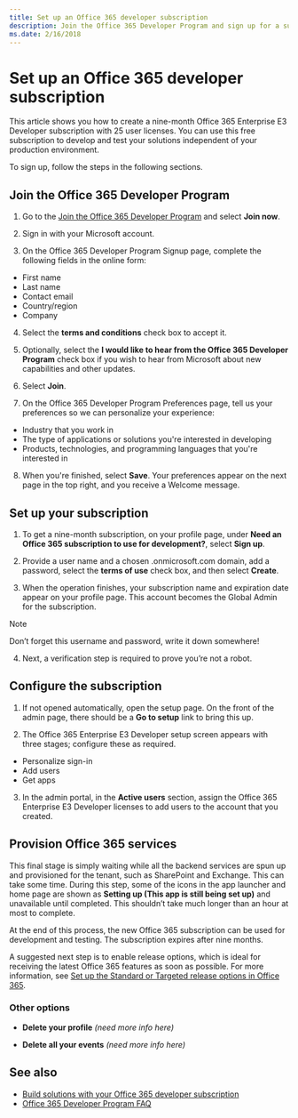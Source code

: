 ```yaml
---
title: Set up an Office 365 developer subscription
description: Join the Office 365 Developer Program and sign up for a subscription that you can use to build and test solutions independent of your production environment.
ms.date: 2/16/2018
---
```



# Set up an Office 365 developer subscription 

This article shows you how to create a nine-month Office 365 Enterprise E3 Developer subscription with 25 user licenses. You can use this free subscription to develop and test your solutions independent of your production environment. 

To sign up, follow the steps in the following sections.

## Join the Office 365 Developer Program

1. Go to the [Join the Office 365 Developer Program](https://aka.ms/devprogram) and select **Join now**.

2. Sign in with your Microsoft account.

3. On the Office 365 Developer Program Signup page, complete the following fields in the online form:
  - First name
  - Last name
  - Contact email
  - Country/region
  - Company

4. Select the **terms and conditions** check box to accept it.

5. Optionally, select the **I would like to hear from the Office 365 Developer Program** check box if you wish to hear from Microsoft about new capabilities and other updates. 

6. Select **Join**.

7. On the Office 365 Developer Program Preferences page, tell us your preferences so we can personalize your experience: 
  - Industry that you work in
  - The type of applications or solutions you're interested in developing
  - Products, technologies, and programming languages that you're interested in

8. When you're finished, select **Save**. Your preferences appear on the next page in the top right, and you receive a Welcome message.

## Set up your subscription

1. To get a nine-month subscription, on your profile page, under **Need an Office 365 subscription to use for development?**, select **Sign up**.

2. Provide a user name and a chosen .onmicrosoft.com domain, add a password, select the **terms of use** check box, and then select **Create**. <!--Is this a new user name and password for the subscription that's different from their MSA or Azure AD info? If so, we need more information in the UI about how to fill out these fields, or we can add it to this documentation.-->

3. When the operation finishes, your subscription name and expiration date appear on your profile page. This account becomes the Global Admin for the subscription.

  > [!NOTE] 
  > Don’t forget this username and password, write it down somewhere!

4. Next, a verification step is required to prove you’re not a robot. <!--I got this from the wiki; will we be doing this? And if so, does it come between steps 2 and 3, which I would expect, or after step 3?-->

<!--I copied the following sections from the wiki page and am not sure what the new experience will be. -->
## Configure the subscription 

1. If not opened automatically, open the setup page.  On the front of the admin page, there should be a **Go to setup** link to bring this up.   

2. The Office 365 Enterprise E3 Developer setup screen appears with three stages; configure these as required. 
  - Personalize sign-in 
  - Add users 
  - Get apps 

3. In the admin portal, in the **Active users** section, assign the Office 365 Enterprise E3 Developer licenses to add users to the account that you created. 

## Provision Office 365 services

This final stage is simply waiting while all the backend services are spun up and provisioned for the tenant, such as SharePoint and Exchange.  This can take some time. During this step, some of the icons in the app launcher and home page are shown as **Setting up (This app is still being set up)** and unavailable until completed. This shouldn’t take much longer than an hour at most to complete.

At the end of this process, the new Office 365 subscription can be used for development and testing. The subscription expires after nine months.

A suggested next step is to enable release options, which is ideal for receiving the latest Office 365 features as soon as possible. For more information, see [Set up the Standard or Targeted release options in Office 365](https://support.office.com/en-us/article/set-up-the-standard-or-targeted-release-options-in-office-365-3b3adfa4-1777-4ff0-b606-fb8732101f47?ui=en-US&rs=en-US&ad=US).

### Other options

- **Delete your profile** *(need more info here)*

- **Delete all your events** *(need more info here)*

<!-- ## Linda's Notes 

...from current way of doing things -- not sure if these still apply. Also some notes from David's content plan. 
Save what applies, delete what doesn't.

### Info we give out to current customers when we send their promo codes:
- You must use InPrivate browsing to redeem the code. 
- This offer is a developer sandbox offer, and is not compatible with any other offers.  For example, you cannot have a paid E5 offer, Visio offer, and this offer all-in-one. 
- The limit is one subscription per lifetime; that is, contoso.com can only sign up for this offer once.  You can request another subscription to create a second subscription with contoso2.onmicrosoft.com. 
- These promo codes may not be used to extend a currently existing offer, paid or otherwise.  As in #3, you must request and create a net new tenant at this time.

### Get started with the Office 365 developer subscription 

- Get a subscription (basically will point to previous topic) 
- Access your Azure subscription (you get this as part of the developer subscription, but not everyone knows how to get to it via the Azure portal) 
- Configure your subscription 
  - Question: some topics I've found include getting an Azure subscription. Is this needed? 
  - Add users in Office 365 (this will just be a link out) 
  - Leverage the Office 365 CLI tool to change settings (be clear on the what you can do, follow up with Vesa.) (this is also a link out) 

### Next steps (Choose your journey) (intro to next section) 

- Add Sample data by using the Graph Explorer (need more info) 
- Create app catalog (sharepoint) link to sp topic 
- Create developer site (sharepoint) link to sp topic 
- Add ScriptLab to all clients to the subscription to enable Office add-ins (need more info) 
- Enable Teams Development and Sideloading (need more info) 
- Your O365 subscription IS an Azure subscription. So we need a document that explains how to access it on the Azure portal.

### Documentation requests for Wave 1 (from slide deck)

- Overview of Developer Program​
- Acquire a subscription options  [Dev Subscription | Visual Studio | Paid $99 offer | Microsoft Partner Network Benefits (MPN IUR)]​
- Customize your development subscription for your use.​
- [Add users in Office 365](https://support.office.com/en-us/article/add-users-individually-or-in-bulk-to-office-365-admin-help-1970f7d6-03b5-442f-b385-5880b9c256ec) ​
- [Leverage the Office 365 CLI tool to change settings​](https://dev.office.com/blogs/announcing-office-365-cli-for-managing-your-office-365-subscription-on-any-platform)   to be clear on the what you can do. Follow up with Vesa.​
- Add Sample data by using the Graph Explorer​
- Add ScriptLab to all clients to the subscription to enable Office add-ins​
- Enable Teams Development and Sideloading​
- Need help?​
- Have questions on how to get started building? Dev.office.com/support​
- Subscription issue? ->  FAQ / Trouble shooting guide  ​
- Privacy and terms of use​
- Program terms of use ​
- Dev subscription license agreement [Suzanna]-->


## See also

- [Build solutions with your Office 365 developer subscription](office-365-dev-subscription-options.md)
- [Office 365 Developer Program FAQ](office-365-dev-program-faq.md) 

